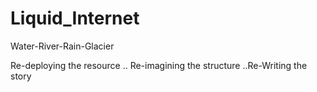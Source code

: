 Liquid_Internet
===============

Water-River-Rain-Glacier

Re-deploying the resource .. Re-imagining the structure ..Re-Writing the story
